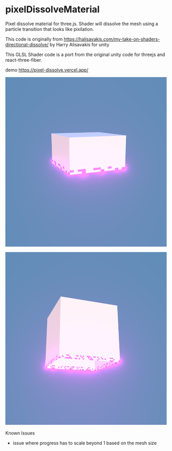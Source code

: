 # pixelDissolveMaterial
Pixel dissolve material for three.js. Shader will dissolve the mesh using a particle transition that looks like pixilation.

This code is originally from https://halisavakis.com/my-take-on-shaders-directional-dissolve/ by Harry Alisavakis for unity

This GLSL Shader code is a port from the original unity code for threejs and react-three-fiber.

demo https://pixel-dissolve.vercel.app/

![Effect Image 1](https://github.com/otanodesignco/pixelDissolveMaterial/blob/main/pixel.png?raw=true)

![Effect Image 2](https://github.com/otanodesignco/pixelDissolveMaterial/blob/main/pixel2.png?raw=true)

Known Issues

- issue where progress has to scale beyond 1 based on the mesh size
